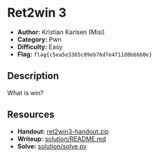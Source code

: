 # Ret2win 3

- **Author:** Kristian Karlsen (Misi)
- **Category:** Pwn
- **Difficulty:** Easy
- **Flag:** `flag{c5ea5e3365c09eb76d7e4f11d0b6660e}`

## Description
What is win?

## Resources
- **Handout:** [ret2win3-handout.zip](./ret2win3-handout.zip)
- **Writeup:** [solution/README.md](./solution/README.md)
- **Solve:** [solution/solve.py](./solution/solve.py)
